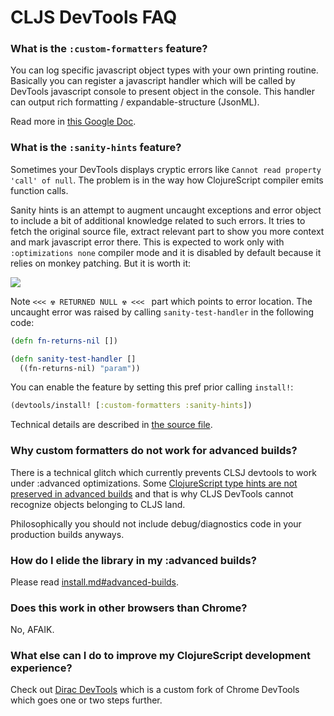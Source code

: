 # CLJS DevTools FAQ

### What is the `:custom-formatters` feature?

You can log specific javascript object types with your own printing routine.
Basically you can register a javascript handler which will be called by
DevTools javascript console to present object in the console. This handler
can output rich formatting / expandable-structure (JsonML).

Read more in [this Google Doc](https://docs.google.com/document/d/1FTascZXT9cxfetuPRT2eXPQKXui4nWFivUnS_335T3U).

### What is the `:sanity-hints` feature?

Sometimes your DevTools displays cryptic errors like `Cannot read property 'call' of null`. The problem is in the way how ClojureScript compiler emits function calls.

Sanity hints is an attempt to augment uncaught exceptions and error object to include a bit of additional knowledge related to such errors.
It tries to fetch the original source file, extract relevant part to show you more context and mark javascript error there.
This is expected to work only with `:optimizations none` compiler mode and it is disabled by default because it relies on monkey patching.
But it is worth it:

<img src="https://dl.dropboxusercontent.com/u/559047/cljs-devtools-sanity-hint.png">

Note `<<< ☢ RETURNED NULL ☢ <<< ` part which points to error location. The uncaught error was raised by calling `sanity-test-handler` in the following code:

```clojure
(defn fn-returns-nil [])

(defn sanity-test-handler []
  ((fn-returns-nil) "param"))
```

You can enable the feature by setting this pref prior calling `install!`:

```clojure
(devtools/install! [:custom-formatters :sanity-hints])
```

Technical details are described in [the source file](https://github.com/binaryage/cljs-devtools/blob/master/src/devtools/sanity_hints.cljs).

### Why custom formatters do not work for advanced builds?

There is a technical glitch which currently prevents CLSJ devtools to work under
:advanced optimizations. Some [ClojureScript type hints are not preserved in advanced builds](http://dev.clojure.org/jira/browse/CLJS-1249)
and that is why CLJS DevTools cannot recognize objects belonging to CLJS land.

Philosophically you should not include debug/diagnostics code in your production builds anyways.

### How do I elide the library in my :advanced builds?

Please read [install.md#advanced-builds](install.md#advanced-builds).

### Does this work in other browsers than Chrome?

No, AFAIK.

### What else can I do to improve my ClojureScript development experience?

Check out [Dirac DevTools](https://github.com/binaryage/dirac) which is
a custom fork of Chrome DevTools which goes one or two steps further.
